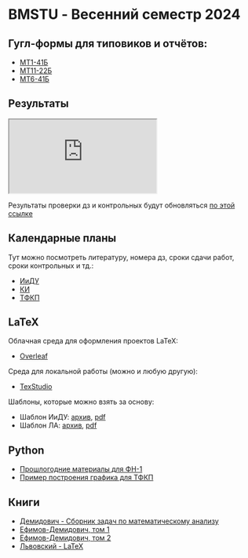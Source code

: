 # BMSTU - Весенний семестр 2024

## Гугл-формы для типовиков и отчётов:
- [МТ1-41Б](https://forms.gle/bo5yacVoBdKAmqPQ6)
- [МТ11-22Б](https://forms.gle/u3KmZZ5LAvj6egBT7)
- [МТ6-41Б](https://forms.gle/D9DtcU23A9nCM7YC8)

## Результаты

<iframe src="https://docs.google.com/spreadsheets/d/e/2PACX-1vTQ6LMOuebHpUqNVTXSBS1zFgPYaw6EnJP0gexTkiKyd9RfTdEUtqn-55RKb-7LMI9VH-nrvvB_8qXs/pubhtml?widget=true&amp;headers=false"></iframe>

Результаты проверки дз и контрольных будут обновляться [по этой ссылке](https://docs.google.com/spreadsheets/d/167x5YqNAqdvcrBwXeHqb2jteVX9OAK02HlIhgHgLkqo/edit?usp=sharing)

## Календарные планы
Тут можно посмотреть литературу, номера дз, сроки сдачи работ, сроки контрольных и тд.:
- [ИиДУ](./plans/Календ_план_Интегр_ДУ_Упр_2018_МТ_РК_Э5.pdf)
- [КИ](./plans/Kalend_plan_Kratn_Integr_Ryady_3_sem_Uprazhn_RK_2019.pdf)
- [ТФКП](./plans/Календ_план_ТФКП_ОИ_4_сем_МТ_РК4_2017.pdf)

## LaTeX
Облачная среда для оформления проектов LaTeX:
- [Overleaf](https://www.overleaf.com/)
  
Среда для локальной работы (можно и любую другую):
- [TexStudio](https://www.texstudio.org/)
  
Шаблоны, которые можно взять за основу:
- Шаблон ИиДУ: [архив](./Latex/BMSTU_template_IiDU.zip), [pdf](./Latex/BMSTU_template_IiDU.pdf) 
- Шаблон ЛА: [архив](./Latex/BMSTU_template_LA.zip), [pdf](./Latex/BMSTU_template_LA.pdf) 

## Python
- [Прошлогодние материалы для ФН-1](https://tru17v.github.io/bmstu-python/)
- [Пример построения графика для ТФКП](./TFKP/Fourier_series.ipynb)

## Книги
- [Демидович - Сборник задач по математическому анализу](./books/Задачи_и_упражнения_по_математическому_анализу_для_втузов_Под_редакцией.pdf) 
- [Ефимов-Демидович, том 1](./books/Efimova_i_Demidovich_Sbornik_zadach_dlya_vtuzov_1993.pdf) 
- [Ефимов-Демидович, том 2](./books/Efimov-Demidovich_2tom_1986.djvu)
- [Львовский - LaTeX](./books/LaTeX-Lvovsky.pdf)


